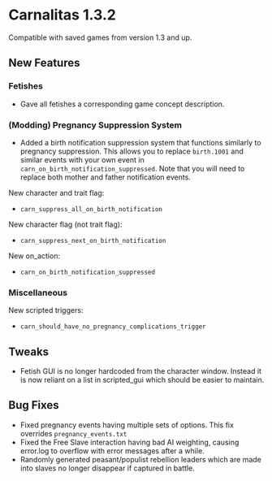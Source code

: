 # Carnalitas 1.3.2

Compatible with saved games from version 1.3 and up.

## New Features

### Fetishes

* Gave all fetishes a corresponding game concept description.

### (Modding) Pregnancy Suppression System

* Added a birth notification suppression system that functions similarly to pregnancy suppression. This allows you to replace `birth.1001` and similar events with your own event in `carn_on_birth_notification_suppressed`. Note that you will need to replace both mother and father notification events.

New character and trait flag:

* `carn_suppress_all_on_birth_notification`

New character flag (not trait flag):

* `carn_suppress_next_on_birth_notification`

New on_action:

* `carn_on_birth_notification_suppressed`

### Miscellaneous

New scripted triggers:

* `carn_should_have_no_pregnancy_complications_trigger`

## Tweaks

* Fetish GUI is no longer hardcoded from the character window. Instead it is now reliant on a list in scripted_gui which should be easier to maintain.

## Bug Fixes

* Fixed pregnancy events having multiple sets of options. This fix overrides `pregnancy_events.txt`
* Fixed the Free Slave interaction having bad AI weighting, causing error.log to overflow with error messages after a while.
* Randomly generated peasant/populist rebellion leaders which are made into slaves no longer disappear if captured in battle.